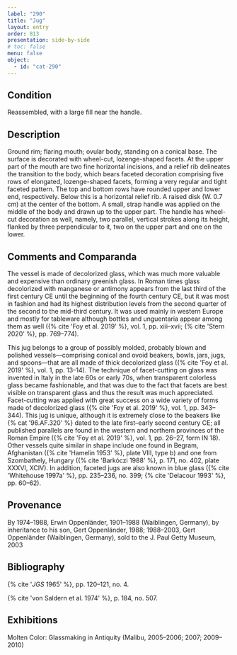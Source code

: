```yaml
---
label: "290"
title: "Jug"
layout: entry
order: 813
presentation: side-by-side
# toc: false
menu: false
object:
  - id: "cat-290"
---
```


## Condition

Reassembled, with a large fill near the handle.

## Description

Ground rim; flaring mouth; ovular body, standing on a conical base. The surface is decorated with wheel-cut, lozenge-shaped facets. At the upper part of the mouth are two fine horizontal incisions, and a relief rib delineates the transition to the body, which bears faceted decoration comprising five rows of elongated, lozenge-shaped facets, forming a very regular and tight faceted pattern. The top and bottom rows have rounded upper and lower end, respectively. Below this is a horizontal relief rib. A raised disk (W. 0.7 cm) at the center of the bottom. A small, strap handle was applied on the middle of the body and drawn up to the upper part. The handle has wheel-cut decoration as well, namely, two parallel, vertical strokes along its height, flanked by three perpendicular to it, two on the upper part and one on the lower.

## Comments and Comparanda

The vessel is made of decolorized glass, which was much more valuable and expensive than ordinary greenish glass. In Roman times glass decolorized with manganese or antimony appears from the last third of the first century CE until the beginning of the fourth century CE, but it was most in fashion and had its highest distribution levels from the second quarter of the second to the mid-third century. It was used mainly in western Europe and mostly for tableware although bottles and unguentaria appear among them as well ({% cite 'Foy et al. 2019' %}, vol. 1, pp. xiii–xvii; {% cite 'Stern 2020' %}, pp. 769–774).

This jug belongs to a group of possibly molded, probably blown and polished vessels—comprising conical and ovoid beakers, bowls, jars, jugs, and spoons—that are all made of thick decolorized glass ({% cite 'Foy et al. 2019' %}, vol. 1, pp. 13–14). The technique of facet-cutting on glass was invented in Italy in the late 60s or early 70s, when transparent colorless glass became fashionable, and that was due to the fact that facets are best visible on transparent glass and thus the result was much appreciated. Facet-cutting was applied with great success on a wide variety of forms made of decolorized glass ({% cite 'Foy et al. 2019' %}, vol. 1, pp. 343–344). This jug is unique, although it is extremely close to the beakers like {% cat '96.AF.320' %} dated to the late first–early second century CE; all published parallels are found in the western and northern provinces of the Roman Empire ({% cite 'Foy et al. 2019' %}, vol. 1, pp. 26–27, form IN 18). Other vessels quite similar in shape include one found in Begram, Afghanistan ({% cite 'Hamelin 1953' %}, plate VIII, type b) and one from Szombathely, Hungary ({% cite 'Barkóczi 1988' %}, p. 171, no. 402, plate XXXVI, XCIV). In addition, faceted jugs are also known in blue glass ({% cite 'Whitehouse 1997a' %}, pp. 235–236, no. 399; {% cite 'Delacour 1993' %}, pp. 60–62).

## Provenance

By 1974–1988, Erwin Oppenländer, 1901–1988 (Waiblingen, Germany), by inheritance to his son, Gert Oppenländer, 1988; 1988–2003, Gert Oppenländer (Waiblingen, Germany), sold to the J. Paul Getty Museum, 2003

## Bibliography

{% cite '*JGS* 1965' %}, pp. 120–121, no. 4.

{% cite 'von Saldern et al. 1974' %}, p. 184, no. 507.

## Exhibitions

Molten Color: Glassmaking in Antiquity (Malibu, 2005–2006; 2007; 2009–2010)